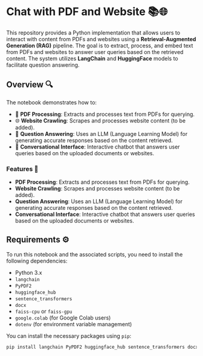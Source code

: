 # Chat with PDF and Website 📚🌐

This repository provides a Python implementation that allows users to interact with content from PDFs and websites using a **Retrieval-Augmented Generation (RAG)** pipeline. The goal is to extract, process, and embed text from PDFs and websites to answer user queries based on the retrieved content. The system utilizes **LangChain** and **HuggingFace** models to facilitate question answering.

## Overview 🔍

The notebook demonstrates how to:
- 📄 **PDF Processing**: Extracts and processes text from PDFs for querying.
- 🌐 **Website Crawling**: Scrapes and processes website content (to be added).
- 🤖 **Question Answering**: Uses an LLM (Language Learning Model) for generating accurate responses based on the content retrieved.
- 💬 **Conversational Interface**: Interactive chatbot that answers user queries based on the uploaded documents or websites.

### Features 🌟
- **PDF Processing**: Extracts and processes text from PDFs for querying.
- **Website Crawling**: Scrapes and processes website content (to be added).
- **Question Answering**: Uses an LLM (Language Learning Model) for generating accurate responses based on the content retrieved.
- **Conversational Interface**: Interactive chatbot that answers user queries based on the uploaded documents or websites.

## Requirements ⚙️

To run this notebook and the associated scripts, you need to install the following dependencies:

- Python 3.x
- `langchain`
- `PyPDF2`
- `huggingface_hub`
- `sentence_transformers`
- `docx`
- `faiss-cpu` or `faiss-gpu`
- `google.colab` (for Google Colab users)
- `dotenv` (for environment variable management)

You can install the necessary packages using `pip`:

```bash
pip install langchain PyPDF2 huggingface_hub sentence_transformers docx faiss-cpu dotenv


